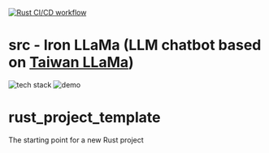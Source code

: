 [![Rust CI/CD workflow](https://github.com/eatPizza311/iThome-2023ironman/actions/workflows/rust_base.yml/badge.svg)](https://github.com/eatPizza311/iThome-2023ironman/actions/workflows/rust_base.yml)

# src - Iron LLaMa (LLM chatbot based on [Taiwan LLaMa](https://huggingface.co/yentinglin/Taiwan-LLaMa-v1.0))
![tech stack](https://github.com/user-attachments/assets/60435eab-6087-41e0-9adf-5f1e28c004c5)
![demo](https://i.imgur.com/rnaBq4v.gif)

# rust_project_template
The starting point for a new Rust project
